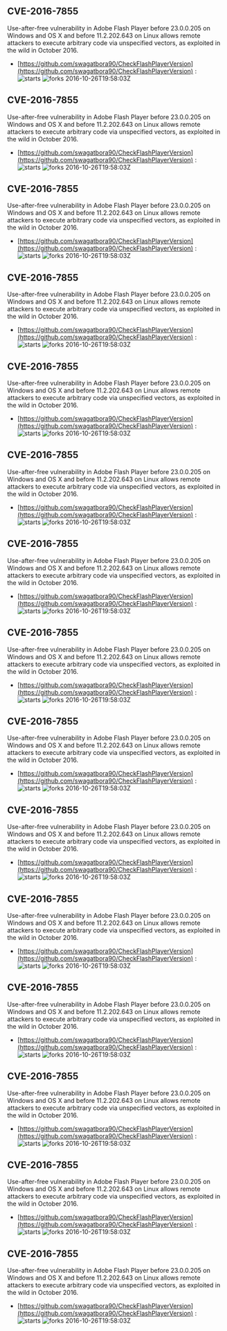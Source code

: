 ## CVE-2016-7855
 Use-after-free vulnerability in Adobe Flash Player before 23.0.0.205 on Windows and OS X and before 11.2.202.643 on Linux allows remote attackers to execute arbitrary code via unspecified vectors, as exploited in the wild in October 2016.

- [https://github.com/swagatbora90/CheckFlashPlayerVersion](https://github.com/swagatbora90/CheckFlashPlayerVersion) :  
![starts](https://img.shields.io/github/stars/swagatbora90/CheckFlashPlayerVersion.svg) 
![forks](https://img.shields.io/github/forks/swagatbora90/CheckFlashPlayerVersion.svg) 
2016-10-26T19:58:03Z

## CVE-2016-7855
 Use-after-free vulnerability in Adobe Flash Player before 23.0.0.205 on Windows and OS X and before 11.2.202.643 on Linux allows remote attackers to execute arbitrary code via unspecified vectors, as exploited in the wild in October 2016.

- [https://github.com/swagatbora90/CheckFlashPlayerVersion](https://github.com/swagatbora90/CheckFlashPlayerVersion) :  
![starts](https://img.shields.io/github/stars/swagatbora90/CheckFlashPlayerVersion.svg) 
![forks](https://img.shields.io/github/forks/swagatbora90/CheckFlashPlayerVersion.svg) 
2016-10-26T19:58:03Z

## CVE-2016-7855
 Use-after-free vulnerability in Adobe Flash Player before 23.0.0.205 on Windows and OS X and before 11.2.202.643 on Linux allows remote attackers to execute arbitrary code via unspecified vectors, as exploited in the wild in October 2016.

- [https://github.com/swagatbora90/CheckFlashPlayerVersion](https://github.com/swagatbora90/CheckFlashPlayerVersion) :  
![starts](https://img.shields.io/github/stars/swagatbora90/CheckFlashPlayerVersion.svg) 
![forks](https://img.shields.io/github/forks/swagatbora90/CheckFlashPlayerVersion.svg) 
2016-10-26T19:58:03Z

## CVE-2016-7855
 Use-after-free vulnerability in Adobe Flash Player before 23.0.0.205 on Windows and OS X and before 11.2.202.643 on Linux allows remote attackers to execute arbitrary code via unspecified vectors, as exploited in the wild in October 2016.

- [https://github.com/swagatbora90/CheckFlashPlayerVersion](https://github.com/swagatbora90/CheckFlashPlayerVersion) :  
![starts](https://img.shields.io/github/stars/swagatbora90/CheckFlashPlayerVersion.svg) 
![forks](https://img.shields.io/github/forks/swagatbora90/CheckFlashPlayerVersion.svg) 
2016-10-26T19:58:03Z

## CVE-2016-7855
 Use-after-free vulnerability in Adobe Flash Player before 23.0.0.205 on Windows and OS X and before 11.2.202.643 on Linux allows remote attackers to execute arbitrary code via unspecified vectors, as exploited in the wild in October 2016.

- [https://github.com/swagatbora90/CheckFlashPlayerVersion](https://github.com/swagatbora90/CheckFlashPlayerVersion) :  
![starts](https://img.shields.io/github/stars/swagatbora90/CheckFlashPlayerVersion.svg) 
![forks](https://img.shields.io/github/forks/swagatbora90/CheckFlashPlayerVersion.svg) 
2016-10-26T19:58:03Z

## CVE-2016-7855
 Use-after-free vulnerability in Adobe Flash Player before 23.0.0.205 on Windows and OS X and before 11.2.202.643 on Linux allows remote attackers to execute arbitrary code via unspecified vectors, as exploited in the wild in October 2016.

- [https://github.com/swagatbora90/CheckFlashPlayerVersion](https://github.com/swagatbora90/CheckFlashPlayerVersion) :  
![starts](https://img.shields.io/github/stars/swagatbora90/CheckFlashPlayerVersion.svg) 
![forks](https://img.shields.io/github/forks/swagatbora90/CheckFlashPlayerVersion.svg) 
2016-10-26T19:58:03Z

## CVE-2016-7855
 Use-after-free vulnerability in Adobe Flash Player before 23.0.0.205 on Windows and OS X and before 11.2.202.643 on Linux allows remote attackers to execute arbitrary code via unspecified vectors, as exploited in the wild in October 2016.

- [https://github.com/swagatbora90/CheckFlashPlayerVersion](https://github.com/swagatbora90/CheckFlashPlayerVersion) :  
![starts](https://img.shields.io/github/stars/swagatbora90/CheckFlashPlayerVersion.svg) 
![forks](https://img.shields.io/github/forks/swagatbora90/CheckFlashPlayerVersion.svg) 
2016-10-26T19:58:03Z

## CVE-2016-7855
 Use-after-free vulnerability in Adobe Flash Player before 23.0.0.205 on Windows and OS X and before 11.2.202.643 on Linux allows remote attackers to execute arbitrary code via unspecified vectors, as exploited in the wild in October 2016.

- [https://github.com/swagatbora90/CheckFlashPlayerVersion](https://github.com/swagatbora90/CheckFlashPlayerVersion) :  
![starts](https://img.shields.io/github/stars/swagatbora90/CheckFlashPlayerVersion.svg) 
![forks](https://img.shields.io/github/forks/swagatbora90/CheckFlashPlayerVersion.svg) 
2016-10-26T19:58:03Z

## CVE-2016-7855
 Use-after-free vulnerability in Adobe Flash Player before 23.0.0.205 on Windows and OS X and before 11.2.202.643 on Linux allows remote attackers to execute arbitrary code via unspecified vectors, as exploited in the wild in October 2016.

- [https://github.com/swagatbora90/CheckFlashPlayerVersion](https://github.com/swagatbora90/CheckFlashPlayerVersion) :  
![starts](https://img.shields.io/github/stars/swagatbora90/CheckFlashPlayerVersion.svg) 
![forks](https://img.shields.io/github/forks/swagatbora90/CheckFlashPlayerVersion.svg) 
2016-10-26T19:58:03Z

## CVE-2016-7855
 Use-after-free vulnerability in Adobe Flash Player before 23.0.0.205 on Windows and OS X and before 11.2.202.643 on Linux allows remote attackers to execute arbitrary code via unspecified vectors, as exploited in the wild in October 2016.

- [https://github.com/swagatbora90/CheckFlashPlayerVersion](https://github.com/swagatbora90/CheckFlashPlayerVersion) :  
![starts](https://img.shields.io/github/stars/swagatbora90/CheckFlashPlayerVersion.svg) 
![forks](https://img.shields.io/github/forks/swagatbora90/CheckFlashPlayerVersion.svg) 
2016-10-26T19:58:03Z

## CVE-2016-7855
 Use-after-free vulnerability in Adobe Flash Player before 23.0.0.205 on Windows and OS X and before 11.2.202.643 on Linux allows remote attackers to execute arbitrary code via unspecified vectors, as exploited in the wild in October 2016.

- [https://github.com/swagatbora90/CheckFlashPlayerVersion](https://github.com/swagatbora90/CheckFlashPlayerVersion) :  
![starts](https://img.shields.io/github/stars/swagatbora90/CheckFlashPlayerVersion.svg) 
![forks](https://img.shields.io/github/forks/swagatbora90/CheckFlashPlayerVersion.svg) 
2016-10-26T19:58:03Z

## CVE-2016-7855
 Use-after-free vulnerability in Adobe Flash Player before 23.0.0.205 on Windows and OS X and before 11.2.202.643 on Linux allows remote attackers to execute arbitrary code via unspecified vectors, as exploited in the wild in October 2016.

- [https://github.com/swagatbora90/CheckFlashPlayerVersion](https://github.com/swagatbora90/CheckFlashPlayerVersion) :  
![starts](https://img.shields.io/github/stars/swagatbora90/CheckFlashPlayerVersion.svg) 
![forks](https://img.shields.io/github/forks/swagatbora90/CheckFlashPlayerVersion.svg) 
2016-10-26T19:58:03Z

## CVE-2016-7855
 Use-after-free vulnerability in Adobe Flash Player before 23.0.0.205 on Windows and OS X and before 11.2.202.643 on Linux allows remote attackers to execute arbitrary code via unspecified vectors, as exploited in the wild in October 2016.

- [https://github.com/swagatbora90/CheckFlashPlayerVersion](https://github.com/swagatbora90/CheckFlashPlayerVersion) :  
![starts](https://img.shields.io/github/stars/swagatbora90/CheckFlashPlayerVersion.svg) 
![forks](https://img.shields.io/github/forks/swagatbora90/CheckFlashPlayerVersion.svg) 
2016-10-26T19:58:03Z

## CVE-2016-7855
 Use-after-free vulnerability in Adobe Flash Player before 23.0.0.205 on Windows and OS X and before 11.2.202.643 on Linux allows remote attackers to execute arbitrary code via unspecified vectors, as exploited in the wild in October 2016.

- [https://github.com/swagatbora90/CheckFlashPlayerVersion](https://github.com/swagatbora90/CheckFlashPlayerVersion) :  
![starts](https://img.shields.io/github/stars/swagatbora90/CheckFlashPlayerVersion.svg) 
![forks](https://img.shields.io/github/forks/swagatbora90/CheckFlashPlayerVersion.svg) 
2016-10-26T19:58:03Z

## CVE-2016-7855
 Use-after-free vulnerability in Adobe Flash Player before 23.0.0.205 on Windows and OS X and before 11.2.202.643 on Linux allows remote attackers to execute arbitrary code via unspecified vectors, as exploited in the wild in October 2016.

- [https://github.com/swagatbora90/CheckFlashPlayerVersion](https://github.com/swagatbora90/CheckFlashPlayerVersion) :  
![starts](https://img.shields.io/github/stars/swagatbora90/CheckFlashPlayerVersion.svg) 
![forks](https://img.shields.io/github/forks/swagatbora90/CheckFlashPlayerVersion.svg) 
2016-10-26T19:58:03Z

